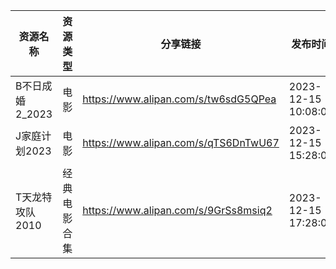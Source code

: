 | 资源名称        | 资源类型   | 分享链接                                 | 发布时间                |
| ----------- | ------ | ------------------------------------ | ------------------- |
| B不日成婚2_2023 | 电影     | https://www.alipan.com/s/tw6sdG5QPea | 2023-12-15 10:08:05 |
| J家庭计划2023   | 电影     | https://www.alipan.com/s/qTS6DnTwU67 | 2023-12-15 15:28:04 |
| T天龙特攻队2010  | 经典电影合集 | https://www.alipan.com/s/9GrSs8msiq2 | 2023-12-15 17:28:04 |
